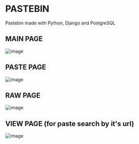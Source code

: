 # PASTEBIN
Pastebin made with Python, Django and PostgreSQL

## MAIN PAGE
![image](https://github.com/user-attachments/assets/0a015383-f27b-4f6c-a0d1-c56aac1635be)

## PASTE PAGE
![image](https://github.com/user-attachments/assets/419b84a5-10ca-425e-935f-41234de23368)

## RAW PAGE
![image](https://github.com/user-attachments/assets/a8cb61e1-4627-438c-9fe0-f582689d5a8b)

## VIEW PAGE (for paste search by it's url)
![image](https://github.com/user-attachments/assets/18359dfb-4b62-4b76-9861-6f2b8878acd1)
